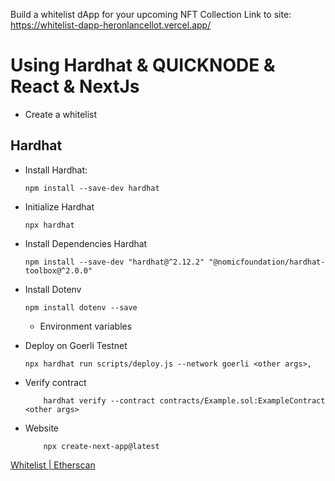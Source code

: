 Build a whitelist dApp for your upcoming NFT Collection
Link to site: https://whitelist-dapp-heronlancellot.vercel.app/
# Using Hardhat & QUICKNODE & React & NextJs

- Create a whitelist

## Hardhat
- Install Hardhat:
    ```
    npm install --save-dev hardhat
    ````

- Initialize Hardhat
    ```
    npx hardhat
    ```
- Install Dependencies Hardhat
    ```
    npm install --save-dev "hardhat@^2.12.2" "@nomicfoundation/hardhat-toolbox@^2.0.0"
    ```

- Install Dotenv
    ```
    npm install dotenv --save
    ```
    - Environment variables

- Deploy on Goerli Testnet    
    ```
    npx hardhat run scripts/deploy.js --network goerli <other args>,
    ```
- Verify contract 
    ```
        hardhat verify --contract contracts/Example.sol:ExampleContract <other args>

    ```
- Website
    ```
        npx create-next-app@latest
    ```


[Whitelist | Etherscan](https://goerli.etherscan.io/address/0x13Ee7dAE93c5758edf8DBAD8842D308B626f14eE#code)
